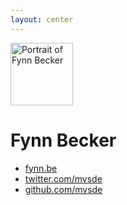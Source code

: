 ```yaml
---
layout: center
---
```


<img
  src="/portrait.webp"
  alt="Portrait of Fynn Becker"
  class="absolute -mt-8 -ml-36 rounded-full"
  width="100"
  height="100"
/>

# Fynn Becker

* [fynn.be](https://fynn.be)
* [twitter.com/mvsde](https://twitter.com/mvsde)
* [github.com/mvsde](https://github.com/mvsde)

